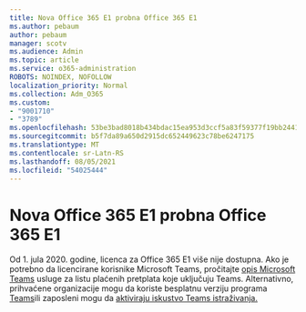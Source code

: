 ```yaml
---
title: Nova Office 365 E1 probna Office 365 E1
ms.author: pebaum
author: pebaum
manager: scotv
ms.audience: Admin
ms.topic: article
ms.service: o365-administration
ROBOTS: NOINDEX, NOFOLLOW
localization_priority: Normal
ms.collection: Adm_O365
ms.custom:
- "9001710"
- "3789"
ms.openlocfilehash: 53be3bad8018b434bdac15ea953d3ccf5a83f59377f19bb2441247ee4892e26c
ms.sourcegitcommit: b5f7da89a650d2915dc652449623c78be6247175
ms.translationtype: MT
ms.contentlocale: sr-Latn-RS
ms.lasthandoff: 08/05/2021
ms.locfileid: "54025444"
---
```

# <a name="new-office-365-e1-trial"></a>Nova Office 365 E1 probna Office 365 E1

Od 1. jula 2020. godine, licenca za Office 365 E1 više nije dostupna. Ako je potrebno da licencirane korisnike Microsoft Teams, pročitajte [opis Microsoft Teams](https://docs.microsoft.com/office365/servicedescriptions/teams-service-description) usluge za listu plaćenih pretplata koje uključuju Teams. Alternativno, prihvaćene organizacije mogu da koriste besplatnu verziju programa [Teams](https://support.office.com/article/Welcome-to-Microsoft-Teams-free-6d79a648-6913-4696-9237-ed13de64ae3c)ili zaposleni mogu da [aktiviraju iskustvo Teams istraživanja.](https://docs.microsoft.com/MicrosoftTeams/teams-exploratory)
